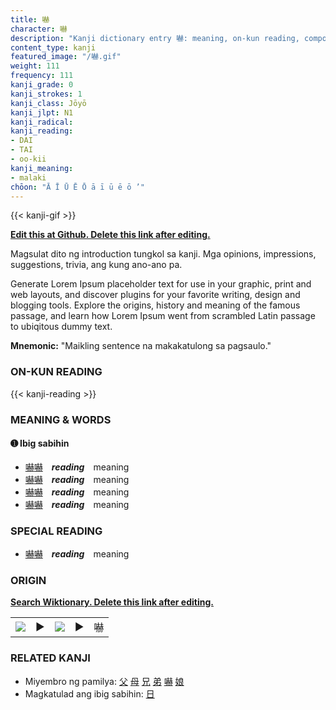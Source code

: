 ```yaml
---
title: 嚇
character: 嚇
description: "Kanji dictionary entry 嚇: meaning, on-kun reading, compounds, origin, related kanji"
content_type: kanji
featured_image: "/嚇.gif"
weight: 111
frequency: 111
kanji_grade: 0
kanji_strokes: 1
kanji_class: Jōyō
kanji_jlpt: N1
kanji_radical: 
kanji_reading: 
- DAI
- TAI
- oo-kii
kanji_meaning:
- malaki
chōon: "Ā Ī Ū Ē Ō ā ī ū ē ō ’"
---
```

[//]: # (Don't edit the line below. Kanji animated GIF code is automatically generated.)
{{< kanji-gif >}}

[//]: # (Edit below this line.)

**[Edit this at Github. Delete this link after editing.](https://github.com/tim0g/tim/tree/main/content/kanji/嚇/index.md)**

Magsulat dito ng introduction tungkol sa kanji. Mga opinions, impressions, suggestions, trivia, ang kung ano-ano pa.

Generate Lorem Ipsum placeholder text for use in your graphic, print and web layouts, and discover plugins for your favorite writing, design and blogging tools. Explore the origins, history and meaning of the famous passage, and learn how Lorem Ipsum went from scrambled Latin passage to ubiqitous dummy text.
 
**Mnemonic:** "Maikling sentence na makakatulong sa pagsaulo."

### ON-KUN READING

[//]: # (Don't edit the line below. ON-KUN READING code is automatically generated.)
{{< kanji-reading >}}

### MEANING & WORDS

#### ➊ **Ibig sabihin**
  - [嚇](../嚇)[嚇](../嚇)　***reading***　meaning
  - [嚇](../嚇)[嚇](../嚇)　***reading***　meaning
  - [嚇](../嚇)[嚇](../嚇)　***reading***　meaning
  - [嚇](../嚇)[嚇](../嚇)　***reading***　meaning

### SPECIAL READING
  - [嚇](../嚇)[嚇](../嚇)　***reading***　meaning

### ORIGIN

**[Search Wiktionary. Delete this link after editing.](https://wiktionary.org/wiki/嚇)**
<table class="kanji-table"><tr><td>
<img src="60px-嚇-bronze.svg.png">
</td><td>▶</td><td>
<img src="60px-嚇-oracle.svg.png">
</td><td>▶</td>
<td class="kanji-origin">嚇</td>
</tr></table>

### RELATED KANJI
- Miyembro ng pamilya: [父](../父) [母](../母) [兄](../兄) [弟](../弟) [嚇](../嚇) [娘](../娘)
- Magkatulad ang ibig sabihin: [日](../日)
